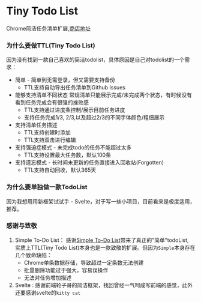 # Tiny Todo List

Chrome简洁任务清单扩展,[商店地址](https://chrome.google.com/webstore/detail/pnifhdgjgkedllddoiehniiddnpccben)




###  为什么要做TTL(Tiny Todo List)

因为没有找到一款自己喜欢的简洁todolist，具体原因是自己对todolist的一个需求：

* 简单 - 简单到无需登录，但又需要支持备份
  * TTL支持自动导出任务清单到Github Issues
* 能够支持清单不同状态
  常规清单只能展示完成/未完成两个状态，有时候没有看到任务完成会有很强的挫败感
  * TTL支持通过进度条控制/展示目前任务进度
  * 支持任务完成1/3, 2/3,以及超过2/3的不同字体颜色/粗细展示
* 支持清单任务描述
  * TTL支持创建时添加
  * TTL支持双击进行编辑
* 支持强迫症模式 - 未完成todo的任务不能超过太多
  * TTL支持设置最大任务数，默认100条
* 支持遗忘模式 - 长时间未更新的任务直接进入回收站(Forgotten)
  * TTL支持自动回收，默认365天



### 为什么要单独做一款TodoList

因为我想用用新框架试试手 - Svelte，对于写一些小项目，目前看来是极度适用，推荐。



### 感谢与致敬

1. Simple To-Do List： 感谢[Simple To-Do List](https://chrome.google.com/webstore/detail/simple-to-do-list/jimdhomgkpmmhhcegiebdajlkmjgikaf)带来了真正的"简单"todoList, 实质上TTL(Tiny Todo List)本身也是一款致敬的扩展。但因为`Simple`本身存在几个致命缺陷：
   * Chrome单条数据存储，导致超过一定条数无法创建
   * 批量删除功能过于强大，容易误操作
   * 无法对任务增加描述
2. Svelte : 感谢前端轮子哥的简洁框架，找回曾经一气呵成写前端的感觉，此外还要感谢svelte的`kitty cat`